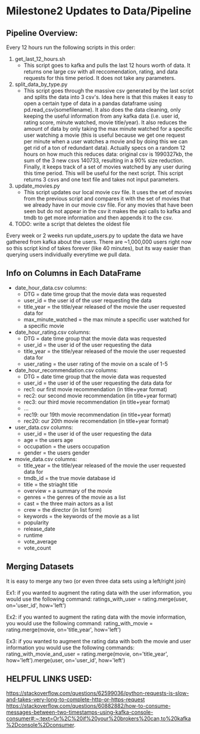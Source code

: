 
# Milestone2 Updates to Data/Pipeline

## Pipeline Overview:
Every 12 hours run the following scripts in this order:
1. get_last_12_hours.sh
    - This script goes to kafka and pulls the last 12 hours worth of data. It returns one large csv with all reccomendation, rating, and data requests for this time period. It does not take any parameters.
2. split_data_by_type.py
    - This script goes through the massive csv generated by the last script and splits the data into 3 csv's. Idea here is that this makes it easy to open a certain type of data in a pandas dataframe using pd.read_csv(somefilename). It also does the data cleaning, only keeping the useful information from any kafka data (i.e. user id, rating score, minute watched, movie title/year). It also reduces the amount of data by only taking the max minute watched for a specific user watching a movie (this is useful because we get one request per minute when a user watches a movie and by doing this we can get rid of a ton of redundant data). Actually specs on a random 12 hours on how much this reduces data: original csv is 1990327kb, the sum of the 3 new csvs 140733, resulting in a 90% size reduction. Finally, it keeps track of a set of movies watched by any user during this time period. This will be useful for the next script. This script returns 3 csvs and one text file and takes not input parameters.
3. update_movies.py
    - This script updates our local movie csv file. It uses the set of movies from the previous script and compares it with the set of movies that we already have in our movie csv file. For any movies that have been seen but do not appear in the csv it makes the api calls to kafka and tmdb to get more information and then appends it to the csv. 
4. TODO: write a script that deletes the oldest file
    

Every week or 2 weeks run update_users.py to update the data we have gathered from kafka about the users. There are ~1,000,000 users right now so this script kind of takes forever (like 40 minutes), but its way easier than querying users individually everytime we pull data.

## Info on Columns in Each DataFrame
- date_hour_data.csv columns:
    - DTG = date time group that the movie data was requested
    - user_id = the user id of the user requesting the data
    - title_year = the title/year released of the movie the user requested data for
    - max_minute_watched = the max minute a specific user watched for a specific movie
- date_hour_rating.csv columns:
    - DTG = date time group that the movie data was requested
    - user_id = the user id of the user requesting the data 
    - title_year = the title/year released of the movie the user requested data for 
    - user_rating = the user rating of the movie on a scale of 1-5
- date_hour_recommendation.csv columns:
    - DTG = date time group that the movie data was requested
    - user_id = the user id of the user requesting the data data for 
    - rec1: our first movie recommendation (in title+year format)
    - rec2: our second movie recommendation (in title+year format)
    - rec3: our third movie recommendation (in title+year format)
    - ...
    - rec19: our 19th movie recommendation (in title+year format)
    - rec20: our 20th movie recomendation (in title+year format)
- user_data.csv columns:
    - user_id = the user id of the user requesting the data 
    - age = the users age
    - occupation = the users occupation
    - gender = the users gender
- movie_data.csv columns:
    - title_year = the title/year released of the movie the user requested data for 
    - tmdb_id = the true movie database id
    - title = the striaght title
    - overview = a summary of the movie
    - genres = the genres of the movie as a list
    - cast = the three main actors as a list
    - crew = the director (in list form)
    - keywords = the keywords of the movie as a list
    - popularity
    - release_date 
    - runtime
    - vote_average
    - vote_count

## Merging Datasets
It is easy to merge any two (or even three data sets using a left/right join)

Ex1: if you wanted to augment the rating data with the user information, you would use the following command:
ratings_with_user = rating.merge(user, on='user_id', how='left')

Ex2: if you wanted to augment the rating data with the movie information, you would use the following command:
rating_with_movie = rating.merge(movie, on='title_year', how='left')

Ex3: if you wanted to augment the rating data with both the movie and user information you would use the following commands:
rating_with_movie_and_user = rating.merge(movie, on='title_year', how='left').merge(user, on='user_id', how='left')



## HELPFUL LINKS USED:
https://stackoverflow.com/questions/62599036/python-requests-is-slow-and-takes-very-long-to-complete-http-or-https-request
https://stackoverflow.com/questions/60882882/how-to-consume-messages-between-two-timestamps-using-kafka-console-consumer#:~:text=Or%2C%20if%20your%20brokers%20can,to%20kafka%2Dconsole%2Dconsumer.
